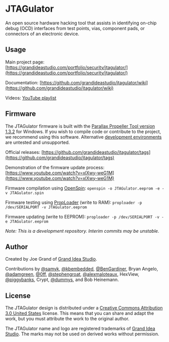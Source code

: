 JTAGulator
==========

An open source hardware hacking tool that assists in identifying on-chip debug (OCD) interfaces from test points, vias, component pads, or connectors of an electronic device.


Usage
-----

Main project page: [https://grandideastudio.com/portfolio/security/jtagulator/](https://grandideastudio.com/portfolio/security/jtagulator/)

Documentation: [https://github.com/grandideastudio/jtagulator/wiki](https://github.com/grandideastudio/jtagulator/wiki)

Videos: [YouTube playlist](https://www.youtube.com/playlist?list=PLsyTdiI7kVn8H848lMSKljkUwPnZfke9k)


Firmware
--------

The JTAGulator firmware is built with the [Parallax Propeller Tool version 1.3.2](https://grandideastudio.com/media/P8X32A-Setup-Propeller-Tool-v1.3.2.zip) for Windows. If you wish to compile code or contribute to the project, we recommend using this software. Alternative [development environments](https://www.parallax.com/download/propeller-1-software/) are untested and unsupported.

Official releases: [https://github.com/grandideastudio/jtagulator/tags](https://github.com/grandideastudio/jtagulator/tags)

Demonstration of the firmware update process: [https://www.youtube.com/watch?v=xlXwy-weG1M](https://www.youtube.com/watch?v=xlXwy-weG1M)

Firmware compilation using [OpenSpin](https://github.com/parallaxinc/OpenSpin): `openspin -o JTAGulator.eeprom -e -v JTAGulator.spin`

Firmware testing using [PropLoader](https://github.com/parallaxinc/PropLoader) (write to RAM): `proploader -p /dev/SERIALPORT -v JTAGulator.eeprom`

Firmware updating (write to EEPROM): `proploader -p /dev/SERIALPORT -v -e JTAGulator.eeprom`

*Note: This is a development repository. Interim commits may be unstable.*


Author
------
Created by Joe Grand of [Grand Idea Studio](https://grandideastudio.com). 

Contributions by [@samyk](https://github.com/samyk), [@kbembedded](https://github.com/kbembedded), [@BenGardiner](https://github.com/BenGardiner), Bryan Angelo, [@adamgreen](https://github.com/adamgreen), [@0ff](https://github.com/0ff), [@stephengroat](https://github.com/stephengroat), [@alexmaloteaux](https://github.com/alexmaloteaux), HexView, [@piggybanks](https://github.com/piggybanks), Crypt, [@dummys](https://github.com/dummys), and Bob Heinemann.


License
-------
The JTAGulator design is distributed under a [Creative Commons Attribution 3.0 United States](https://creativecommons.org/licenses/by/3.0/us/) license. This means that you can share and adapt the work, but you must attribute the work to the original author. 

The JTAGulator name and logo are registered trademarks of [Grand Idea Studio]((https://grandideastudio.com)). The marks may not be used on derived works without permission. 
